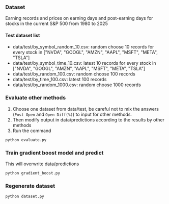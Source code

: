 ### Dataset
Earning records and prices on earning days and post-earning days for stocks in the current S&P 500 from 1980 to 2025

#### Test dataset list
- data/test/by_symbol_random_10.csv: random choose 10 records for every stock in ["NVDA", "GOOGL", "AMZN", "AAPL", "MSFT", "META", "TSLA"]
- data/test/by_symbol_time_10.csv: latest 10 records for every stock in ["NVDA", "GOOGL", "AMZN", "AAPL", "MSFT", "META", "TSLA"]
- data/test/by_random_100.csv: random choose 100 records
- data/test/by_time_100.csv: latest 100 records
- data/test/by_random_1000.csv: random choose 1000 records

### Evaluate other methods
1. Choose one dataset from data/test, be careful not to mix the answers (`Post Open` and `Open Diff(%)`) to input for other methods.
2. Then modify output in data/predictions according to the results by other methods
3. Run the command
```
python evaluate.py
```

### Train gradient boost model and predict
This will overwrite data/predictions
```
python gradient_boost.py
```

### Regenerate dataset
```
python dataset.py
```
